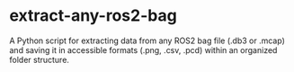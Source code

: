# extract-any-ros2-bag
A Python script for extracting data from any ROS2 bag file (.db3 or .mcap) and saving it in accessible formats (.png, .csv, .pcd) within an organized folder structure.
